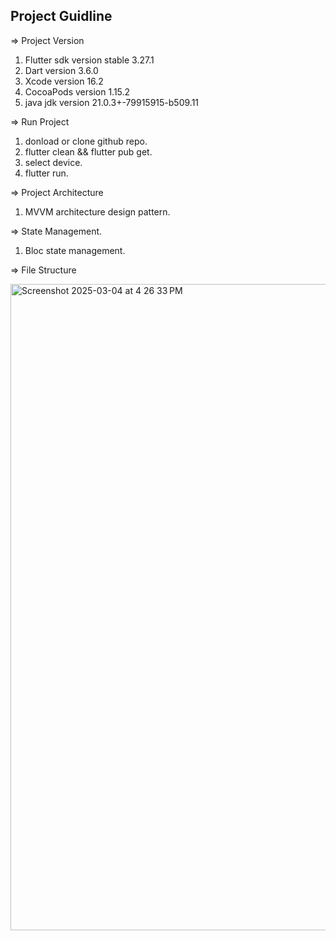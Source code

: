 ## Project Guidline

=> Project Version
1. Flutter sdk version stable 3.27.1
2. Dart version 3.6.0
3. Xcode version 16.2
4. CocoaPods version 1.15.2
5. java jdk version 21.0.3+-79915915-b509.11

=> Run Project
1. donload or clone github repo.
2. flutter clean && flutter pub get.
3. select device.
4. flutter run.

=> Project Architecture
1. MVVM architecture design pattern.

=> State Management.
1. Bloc state management.

=> File Structure

<img width="1034" alt="Screenshot 2025-03-04 at 4 26 33 PM" src="https://github.com/user-attachments/assets/e372a794-0fc0-4247-8cdb-dc2e6fc060a7" />
